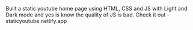 Bulit a static youtube home page using HTML, CSS and JS with Light and Dark mode 
and yes is know the quality of JS is bad.
Check it out - staticyoutube.netlify.app
